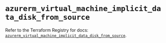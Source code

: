# `azurerm_virtual_machine_implicit_data_disk_from_source`

Refer to the Terraform Registry for docs: [`azurerm_virtual_machine_implicit_data_disk_from_source`](https://registry.terraform.io/providers/hashicorp/azurerm/4.41.0/docs/resources/virtual_machine_implicit_data_disk_from_source).
